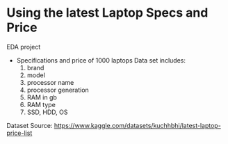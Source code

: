 # Using the latest Laptop Specs and Price 
EDA project
  * Specifications and price of 1000 laptops 
  Data set includes: 
     1. brand
     2. model
     3. processor name
     4. processor generation
     5. RAM in gb
     6. RAM type
     7. SSD, HDD, OS

Dataset Source: https://www.kaggle.com/datasets/kuchhbhi/latest-laptop-price-list
